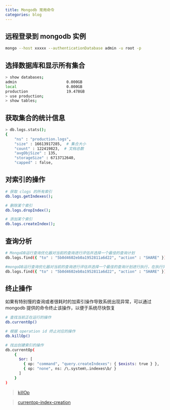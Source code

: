 ```yaml
---
title: Mongodb 常用命令
categories: blog
---
```


## 远程登录到 mongodb 实例

```sh
mongo --host xxxxx --authenticationDatabase admin -u root -p
```

## 选择数据库和显示所有集合

```sh
> show databases;
admin                      0.000GB
local                      0.000GB
production                 19.478GB
> use production;
> show tables;
```

## 获取集合的统计信息

```sh
> db.logs.stats();
{
	"ns" : "production.logs",
	"size" : 16613917285,  # 集合大小
	"count" : 122419823,  # 文档总数
	"avgObjSize" : 135,
	"storageSize" : 6713712640,
	"capped" : false,
```


## 对索引的操作

```sh
# 获取 clogs 的所有索引
db.logs.getIndexes();

# 删除某个索引
db.logs.dropIndex();

# 添加某个索引
db.logs.createIndex();
```

## 查询分析

```sh
# MongoDB运行查询优化器对当前的查询进行评估并选择一个最佳的查询计划
db.logs.find({ "to" : "5b0d4602eb0a1952811a6d22", "action" : "SHARE" }).explain()

#mongoDB运行查询优化器对当前的查询进行评估并选择一个最佳的查询计划进行执行，在执行完毕后返回这个最佳执行计划执行完成时的相关统计信息
db.logs.find({ "to" : "5b0d4602eb0a1952811a6d22", "action" : "SHARE" }).explain( "executionStats" )
```

## 终止操作

如果有特别慢的查询或者很耗时的加索引操作导致系统出现异常，可以通过 mongodb 提供的命令终止该操作，以便于系统尽快恢复

```sh
# 查找当前正在运行的操作
db.currentOp()

# 根据 operation id 终止对应的操作
db.killOp()

# 找出创建索引的操作
db.currentOp(
    {
      $or: [
        { op: "command", "query.createIndexes": { $exists: true } },
        { op: "none", ns: /\.system\.indexes\b/ }
      ]
    }
)
```

> [killOp](https://docs.mongodb.com/manual/reference/method/db.killOp/)

> [currentop-index-creation](https://docs.mongodb.com/manual/reference/method/db.currentOp/#currentop-index-creation)
